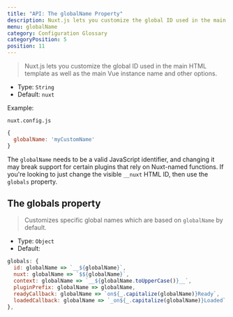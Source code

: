```yaml
---
title: "API: The globalName Property"
description: Nuxt.js lets you customize the global ID used in the main HTML template as well as the main Vue instance name and other options.
menu: globalName
category: Configuration Glossary
categoryPosition: 5
position: 11
---
```


> Nuxt.js lets you customize the global ID used in the main HTML template as well as the main Vue instance name and other options.

- Type: `String`
- Default: `nuxt`

Example:

`nuxt.config.js`

```js
{
  globalName: 'myCustomName'
}
```

<base-alert>

The `globalName` needs to be a valid JavaScript identifier, and changing it may break support for certain plugins that rely on Nuxt-named functions. If you're looking to just change the visible `__nuxt` HTML ID, then use the `globals` property.

</base-alert>

## The globals property

> Customizes specific global names which are based on `globalName` by default.

- Type: `Object`
- Default:

```js
globals: {
  id: globalName => `__${globalName}`,
  nuxt: globalName => `$${globalName}`,
  context: globalName => `__${globalName.toUpperCase()}__`,
  pluginPrefix: globalName => globalName,
  readyCallback: globalName => `on${_.capitalize(globalName)}Ready`,
  loadedCallback: globalName => `_on${_.capitalize(globalName)}Loaded`
},
```

